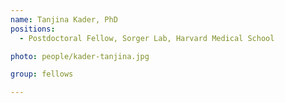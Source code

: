 ```yaml
---
name: Tanjina Kader, PhD
positions:
  - Postdoctoral Fellow, Sorger Lab, Harvard Medical School

photo: people/kader-tanjina.jpg

group: fellows

---
```

